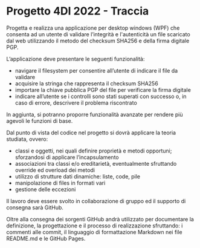 # Progetto 4DI 2022 - Traccia

Progetta e realizza una applicazione per desktop windows (WPF) che consenta ad un utente di validare l’integrità e l'autenticità un file scaricato dal web utilizzando il metodo del checksum SHA256 e della firma digitale PGP. 

L’applicazione deve presentare le seguenti funzionalità:
- navigare il filesystem per consentire all’utente di indicare il file da validare
- acquisire la stringa che rappresenta il checksum SHA256
- importare la chiave pubblica PGP del file per verificare la firma digitale
- indicare all’utente se i controlli sono stati superati con successo o, in caso di errore, descrivere il problema riscontrato

In aggiunta, si potranno proporre funzionalità avanzate per rendere più agevoli le funzioni di base.

Dal punto di vista del codice nel progetto si dovrà applicare la teoria studiata, ovvero:
- classi e oggetti, nei quali definire proprietà e metodi opportuni; sforzandosi di applicare l’incapsulamento
- associazioni tra classi e/o ereditarietà, eventualmente sfruttando override ed overload dei metodi
- utilizzo di strutture dati dinamiche: liste, code, pile
- manipolazione di files in formati vari
- gestione delle eccezioni

Il lavoro deve essere svolto in collaborazione di gruppo ed il supporto di consegna  sarà GitHub.

Oltre alla consegna dei sorgenti GitHub andrà utilizzato per documentare la definizione, la progettazione e il processo di realizzazione sfruttando: i commenti alle commit, il linguaggio di formattazione Markdown nei file README.md e le GitHub Pages.
